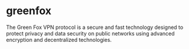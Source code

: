 # greenfox
 The Green Fox VPN protocol is a secure and fast technology designed to protect privacy and data security on public networks using advanced encryption and decentralized technologies.
